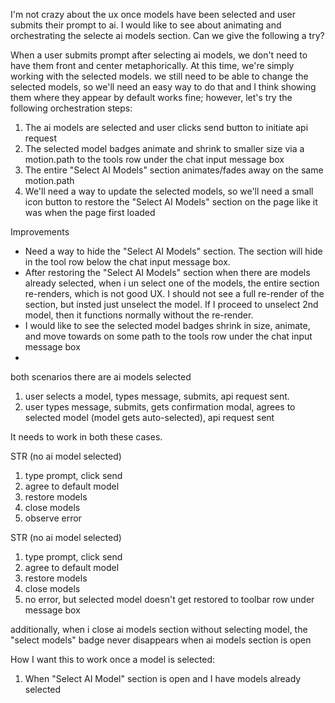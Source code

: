 I'm not crazy about the ux once models have been selected and user submits their prompt to ai. I would like to see about animating and orchestrating the selecte ai models section. Can we give the following a try?

When a user submits prompt after selecting ai models, we don't need to have them front and center metaphorically. At this time, we're simply working with the selected models. we still need to be able to change the selected models, so we'll need an easy way to do that and I think showing them where they appear by default works fine; however, let's try the following orchestration steps:

1. The ai models are selected and user clicks send button to initiate api request
2. The selected model badges animate and shrink to smaller size via a motion.path to the tools row under the chat input message box
3. The entire "Select AI Models" section animates/fades away on the same motion.path
4. We'll need a way to update the selected models, so we'll need a small icon button to restore the "Select AI Models" section on the page like it was when the page first loaded

Improvements

- Need a way to hide the "Select AI Models" section. The section will hide in the tool row below the chat input message box.
- After restoring the "Select AI Models" section when there are models already selected, when i un select one of the models, the entire section re-renders, which is not good UX. I should not see a full re-render of the section, but insted just unselect the model. If I proceed to unselect 2nd model, then it functions normally without the re-render.
- I would like to see the selected model badges shrink in size, animate, and move towards on some path to the tools row under the chat input message box
-

both scenarios there are ai models selected

1. user selects a model, types message, submits, api request sent.
2. user types message, submits, gets confirmation modal, agrees to selected model (model gets auto-selected), api request sent

It needs to work in both these cases.

STR
(no ai model selected)

1. type prompt, click send
2. agree to default model
3. restore models
4. close models
5. observe error

STR
(no ai model selected)

1. type prompt, click send
2. agree to default model
3. restore models
4. close models
5. no error, but selected model doesn't get restored to toolbar row under message box

additionally, when i close ai models section without selecting model, the "select models" badge never disappears when ai models section is open

How I want this to work once a model is selected:

1. When "Select AI Model" section is open and I have models already selected
